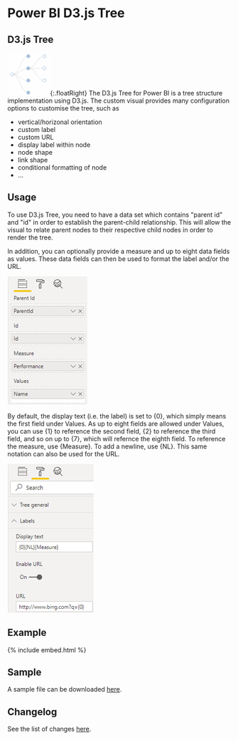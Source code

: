 # Power BI D3.js Tree
## D3.js Tree
![alt text](assets/logo.png "Logo"){:.floatRight}
The D3.js Tree for Power BI is a tree structure implementation using D3.js. The custom visual provides many configuration options to customise the tree, such as
* vertical/horizonal orientation
* custom label
* custom URL
* display label within node
* node shape
* link shape
* conditional formatting of node
* ...

## Usage 
To use D3.js Tree, you need to have a data set which contains "parent id" and "id" in order to establish the parent-child relationship. This will allow the visual to relate parent nodes to their respective child nodes in order to render the tree.

In addition, you can optionally provide a measure and up to eight data fields as values. These data fields can then be used to format the label and/or the URL.

![alt text](assets/dataFields.png "Data Fields")

By default, the display text (i.e. the label) is set to {0}, which simply means the first field under Values. As up to eight fields are allowed under Values, you can use {1} to reference the second field, {2} to reference the third field, and so on up to {7}, which will refernce the eighth field. To reference the measure, use {Measure}. To add a newline, use {NL}. This same notation can also be used for the URL.

![alt text](assets/textFormat.png "Text Format")

## Example
{% include embed.html %}

## Sample
A sample file can be downloaded [here](sample/D3jsTree.pbix). 

## Changelog
See the list of changes [here](ChangeLog.html).
